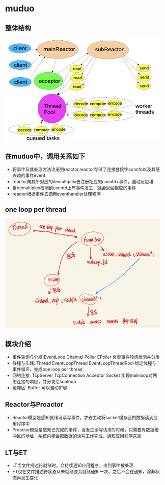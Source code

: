 # muduo
## 整体结构
![avatar](1.png)

## 在muduo中，调用关系如下
* 将事件及其处理方法注册到reactor,reactor存储了连接套接字connfd以及其感兴趣的事件event
* reactor向其所对应的demultiplex去注册相应的connfd+事件，启动反应堆
* 当demultiplex检测到connfd上有事件发生，就会返回相应的事件
* reactor根据事件去调用eventhandler处理程序

## one loop per thread
![avatar](2.png)

## 模块介绍
* 事件轮询与分发:EventLoop Channel Poller EPoller 负责事件轮询检测并分发 
* 线程与实践: Thread EventLoopThread EventLoopThreadPool 绑定线程与事件循环，完成one loop per thread
* 网络连接: TcpServer TcpConnection Acceptor Socket 实现mainloop对网络连接的响应，并分发给subloop
* 缓存区: Buffer 可以自动扩容

## Reactor与Proactor
* Reactor模型是感知就绪可读写事件，才去主动将socket缓存区的数据读到应用程序中
* Proactor模型是感知已完成的事件，当发生读写请求的时候，只需要传数据缓冲区的地址，系统内核会把数据的读写工作完成，通知应用程序来拿

## LT与ET
* LT当文件描述符就绪时，会持续通知应用程序，直到事件被处理
* ET仅在文件描述符状态从未就绪变为就绪通知一次，之后不会在通知，除非状态再发生变化